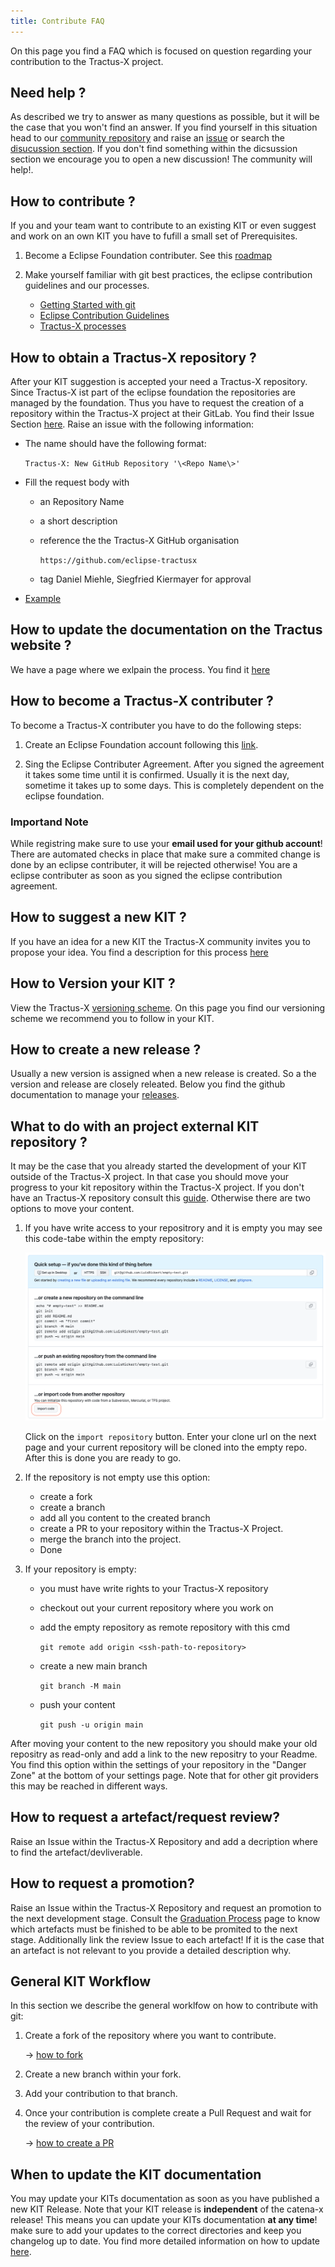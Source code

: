 ```yaml
---
title: Contribute FAQ
---
```


On this page you find a FAQ which is focused on question regarding your contribution to the Tractus-X project.

## Need help ?

As described we try to answer as many questions as possible, but it will be the case that you won't find an answer. If you find yourself in this situation head to our [community repository](https://github.com/eclipse-tractusx/community) and raise an [issue](https://github.com/eclipse-tractusx/community/issues/new/choose) or search the [disucussion section](https://github.com/eclipse-tractusx/community/discussions). If you don't find something within the dicsussion section we encourage you to open a new discussion! The community will help!.

## How to contribute ?

If you and your team want to contribute to an existing KIT or even suggest and work on an own KIT you have to fufill a small set of Prerequisites.

1. Become a Eclipse Foundation contributer. See this [roadmap](/docs/kit-process/contribute.md#how-to-become-a-tractus-x-contributer)

2. Make yourself familiar with git best practices, the eclipse contribution guidelines and our processes.
   - [Getting Started with git](https://docs.github.com/en/get-started/getting-started-with-git)
   - [Eclipse Contribution Guidelines](https://wiki.eclipse.org/Development_Resources/Contributing_via_Git)
   - [Tractus-X processes](/docs/kit-process/processes/)

## How to obtain a Tractus-X repository ?

After your KIT suggestion is accepted your need a Tractus-X repository. Since Tractus-X ist part of the eclipse foundation the repositories are managed by the foundation. Thus you have to request the creation of a repository within the Tractus-X project at their GitLab.
You find their Issue Section [here](https://gitlab.eclipse.org/eclipsefdn/helpdesk/-/issues). Raise an issue with the following information:

- The name should have the following format:

  `Tractus-X: New GitHub Repository '\<Repo Name\>'`

- Fill the request body with

  - an Repository Name
  - a short description
  - reference the the Tractus-X GitHub organisation

    `https://github.com/eclipse-tractusx`

  - tag Daniel Miehle, Siegfried Kiermayer for approval

- [Example](https://gitlab.eclipse.org/eclipsefdn/helpdesk/-/issues/2713)

## How to update the documentation on the Tractus website ?

We have a page where we exlpain the process. You find it [here](/docs/kit-process/processes/update-documentation.md)

## How to become a Tractus-X contributer ?

To become a Tractus-X contributer you have to do the following steps:

1. Create an Eclipse Foundation account following this [link](https://accounts.eclipse.org/user/register).

2. Sing the Eclipse Contributer Agreement.
   After you signed the agreement it takes some time until it is confirmed. Usually it is the next day, sometime it takes up to some days. This is completely dependent on the eclipse foundation.

### Importand Note

While registring make sure to use your **email used for your github account**! There are automated checks in place that make sure a commited change is done by an eclipse contributer, it will be rejected otherwise! You are a eclipse contributer as soon as you signed the eclipse contribution agreement.

## How to suggest a new KIT ?

If you have an idea for a new KIT the Tractus-X community invites you to propose your idea. You find a description for this process [here](/docs/kit-process/processes/create_KIT_page.md)

## How to Version your KIT ?

View the Tractus-X [versioning scheme](/docs/kit-process/versioning.md). On this page you find our versioning scheme we recommend you to follow in your KIT.

## How to create a new release ?

Usually a new version is assigned when a new release is created. So a the version and release are closely releated. Below you find the github documentation to manage your [releases](https://docs.github.com/en/repositories/releasing-projects-on-github/managing-releases-in-a-repository).

## What to do with an project external KIT repository ?

It may be the case that you already started the development of your KIT outside of the Tractus-X project. In that case you should move your progress to your kit repository within the Tractus-X project. If you don't have an Tractus-X repository consult this [guide](/docs/kit-process/contribute.md#how-to-obtain-a-tractus-x-repository). Otherwise there are two options to move your content.

1. If you have write access to your repositrory and it is empty you may see this code-tabe within the empty repository:

   ![import repository](processes/resources/import-repository.png)

   Click on the `import repository` button. Enter your clone url on the next page and your current repository will be cloned into the empty repo. After this is done you are ready to go.

2. If the repository is not empty use this option:

   - create a fork
   - create a branch
   - add all you content to the created branch
   - create a PR to your repository within the Tractus-X Project.
   - merge the branch into the project.
   - Done

3. If your repository is empty:

   - you must have write rights to your Tractus-X repository
   - checkout out your current repository where you work on
   - add the empty repository as remote repository with this cmd

     `git remote add origin <ssh-path-to-repository>`

   - create a new main branch

     `git branch -M main`

   - push your content

     `git push -u origin main`

After moving your content to the new repository you should make your old repositry as read-only and add a link to the new repositry to your Readme. You find this option within the settings of your repository in the "Danger Zone" at the bottom of your settings page. Note that for other git providers this may be reached in different ways.

## How to request a artefact/request review?

Raise an Issue within the Tractus-X Repository and add a decription where to find the artefact/devliverable.

## How to request a promotion?

Raise an Issue within the Tractus-X Repository and request an promotion to the next development stage. Consult the [Graduation Process](/docs/kit-process/graduation-process.md) page to know which artefacts must be finished to be able to be promited to the next stage. Additionally link the review Issue to each artefact! If it is the case that an artefact is not relevant to you provide a detailed description why.

## General KIT Workflow

In this section we describe the general worklfow on how to contribute with git:

1. Create a fork of the repository where you want to contribute.

   → [how to fork](/docs/kit-process/processes/update-documentation.md#overview)

2. Create a new branch within your fork.
3. Add your contribution to that branch.
4. Once your contribution is complete create a Pull Request and wait for the review of your contribution.

   → [how to create a PR](/docs/kit-process/processes/update-documentation.md#overview)

## When to update the KIT documentation

You may update your KITs documentation as soon as you have published a new KIT Release. Note that your KIT release is **independent** of the catena-x release! This means you can update your KITs documentation **at any time**! make sure to add your updates to the correct directories and keep you changelog up to date. You find more detailed information on how to update [here](/docs/kit-process/processes/update-documentation.md).
